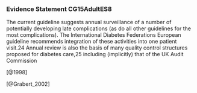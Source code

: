 ### Evidence Statement CG15AdultES8
The current guideline suggests annual surveillance of a number of potentially developing late complications (as do all other guidelines for the most complications). The International Diabetes Federations European guideline recommends integration of these activities into one patient visit.24 Annual review is also the basis of many quality control structures proposed for diabetes care,25 including (implicitly) that of the UK Audit Commission



[@1998]

[@Grabert_2002]
